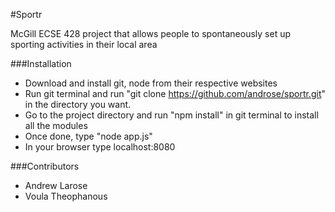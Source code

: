 #Sportr

McGill ECSE 428 project that allows people to spontaneously set up sporting activities in their local area

###Installation

* Download and install git, node from their respective websites
* Run git terminal and run "git clone https://github.com/androse/sportr.git" in the directory you want.
* Go to the project directory and run "npm install" in git terminal to install all the modules
* Once done, type "node app.js"
* In your browser type localhost:8080

###Contributors

* Andrew Larose
* Voula Theophanous